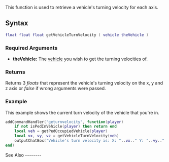 This function is used to retrieve a vehicle's turning velocity for each axis.

Syntax
------

``` lua
float float float getVehicleTurnVelocity ( vehicle theVehicle )
```

### Required Arguments

-   **theVehicle:** The [vehicle](/docs/vehicle.md "wikilink") you wish to get the turning velocities of.

### Returns

Returns 3 *floats* that represent the vehicle's turning velocity on the x, y and z axis or *false* if wrong arguments were passed.

### Example

<section name="Server" class="server" show="true">
This example shows the current turn velocity of the vehicle that you're in.

``` lua
addCommandHandler("geturnvelocity", function(player)
    if not isPedInVehicle(player) then return end
    local veh = getPedOccupiedVehicle(player)
    local vx, vy, vz = getVehicleTurnVelocity(veh)
    outputChatBox("Vehicle's turn velocity is: X: "..vx.." Y: "..vy.." Z: "..vz, player, 0, 255, 0, false)
end)
```

</section>
See Also
--------
